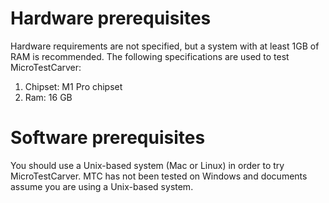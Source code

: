 # Hardware prerequisites
Hardware requirements are not specified, but a system with at least 1GB of RAM is recommended.
The following specifications are used to test MicroTestCarver:
1. Chipset: M1 Pro chipset
2. Ram: 16 GB

# Software prerequisites
You should use a Unix-based system (Mac or Linux) in order to try MicroTestCarver. MTC has not been tested on Windows and documents assume you are using a Unix-based system.
